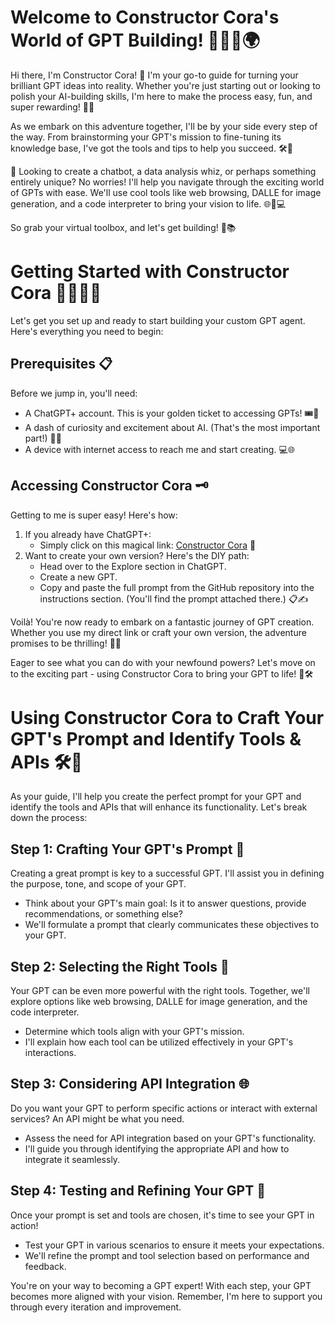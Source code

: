 # Welcome to Constructor Cora's World of GPT Building! 👩🏼‍🔧🌍

Hi there, I'm Constructor Cora! 👋 I'm your go-to guide for turning your brilliant GPT ideas into reality. Whether you're just starting out or looking to polish your AI-building skills, I'm here to make the process easy, fun, and super rewarding! 🚀🤖

As we embark on this adventure together, I'll be by your side every step of the way. From brainstorming your GPT's mission to fine-tuning its knowledge base, I've got the tools and tips to help you succeed. 🛠️🧠

👀 Looking to create a chatbot, a data analysis whiz, or perhaps something entirely unique? No worries! I'll help you navigate through the exciting world of GPTs with ease. We'll use cool tools like web browsing, DALLE for image generation, and a code interpreter to bring your vision to life. 🌐🎨💻

So grab your virtual toolbox, and let's get building! 🧰📚

# Getting Started with Constructor Cora 🚀👩🏼‍🔧

Let's get you set up and ready to start building your custom GPT agent. Here's everything you need to begin:

## Prerequisites 📋
Before we jump in, you'll need:
- A ChatGPT+ account. This is your golden ticket to accessing GPTs! 🎟️🤖
- A dash of curiosity and excitement about AI. (That's the most important part!) 🧐✨
- A device with internet access to reach me and start creating. 💻🌐

## Accessing Constructor Cora 🗝️
Getting to me is super easy! Here's how:
1. If you already have ChatGPT+:
   - Simply click on this magical link: [Constructor Cora](https://chat.openai.com/g/g-7oTE0HxGM-constructor-cora) 🌟
2. Want to create your own version? Here's the DIY path:
   - Head over to the Explore section in ChatGPT.
   - Create a new GPT.
   - Copy and paste the full prompt from the GitHub repository into the instructions section. (You'll find the prompt attached there.) 📋✍️

Voilà! You're now ready to embark on a fantastic journey of GPT creation. Whether you use my direct link or craft your own version, the adventure promises to be thrilling! 🎢🤖

Eager to see what you can do with your newfound powers? Let's move on to the exciting part - using Constructor Cora to bring your GPT to life! 🌈🛠️

# Using Constructor Cora to Craft Your GPT's Prompt and Identify Tools & APIs 🛠️🤖

As your guide, I'll help you create the perfect prompt for your GPT and identify the tools and APIs that will enhance its functionality. Let's break down the process:

## Step 1: Crafting Your GPT's Prompt 📝
Creating a great prompt is key to a successful GPT. I'll assist you in defining the purpose, tone, and scope of your GPT.
- Think about your GPT's main goal: Is it to answer questions, provide recommendations, or something else?
- We'll formulate a prompt that clearly communicates these objectives to your GPT.

## Step 2: Selecting the Right Tools 🧰
Your GPT can be even more powerful with the right tools. Together, we'll explore options like web browsing, DALLE for image generation, and the code interpreter.
- Determine which tools align with your GPT's mission.
- I'll explain how each tool can be utilized effectively in your GPT's interactions.

## Step 3: Considering API Integration 🌐
Do you want your GPT to perform specific actions or interact with external services? An API might be what you need.
- Assess the need for API integration based on your GPT's functionality.
- I'll guide you through identifying the appropriate API and how to integrate it seamlessly.

## Step 4: Testing and Refining Your GPT 🔄
Once your prompt is set and tools are chosen, it's time to see your GPT in action!
- Test your GPT in various scenarios to ensure it meets your expectations.
- We'll refine the prompt and tool selection based on performance and feedback.

You're on your way to becoming a GPT expert! With each step, your GPT becomes more aligned with your vision. Remember, I'm here to support you through every iteration and improvement. 


